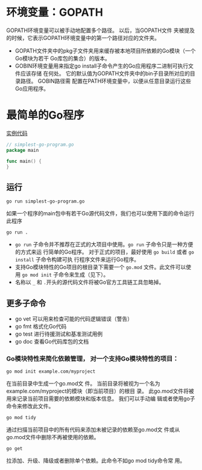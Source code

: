 # 环境变量：GOPATH
GOPATH环境变量可以被手动地配置多个路径。 以后，当GOPATH文件
夹被提及的时候，它表示GOPATH环境变量中的第一个路径对应的文件夹。

- GOPATH文件夹中的pkg子文件夹用来缓存被本地项目所依赖的Go模块（一个Go模块为若干
Go库包的集合）的版本。
- GOBIN环境变量用来指定go install子命令产生的Go应用程序二进制可执行文件应该存储
在何处。 它的默认值为GOPATH文件夹中的bin子目录所对应的目录路径。 GOBIN路径需
配置在PATH环境变量中，以便从任意目录运行这些Go应用程序。

# 最简单的Go程序
[实例代码](./first_go_prog.go)
```go
// simplest-go-program.go
package main

func main() {
}

```
## 运行
```
go run simplest-go-program.go
```
如果一个程序的main包中有若干Go源代码文件，我们也可以使用下面的命令运行此程序
```
go run .
```

- `go run` 子命令并不推荐在正式的大项目中使用。`go run` 子命令只是一种方便的方式来运
行简单的Go程序。 对于正式的项目，最好使用 `go build` 或者 `go install` 子命令构建可执
行程序文件来运行Go程序。
- 支持Go模块特性的Go项目的根目录下需要一个 `go.mod` 文件。此文件可以使用 `go mod init`
子命令来生成（见下）。
- 名称以 `_` 和 `.`开头的源代码文件将被Go官方工具链工具忽略掉。

## 更多子命令
- go vet 可以用来检查可能的代码逻辑错误（警告）
- go fmt 格式化Go代码
- go test 进行待援测试和基准测试用例
- go doc 查看Go代码库包的文档

### Go模块特性来简化依赖管理， 对一个支持Go模块特性的项目：
```
go mod init example.com/myproject
```
在当前目录中生成一个go.mod文
件。 当前目录将被视为一个名为example.com/myproject的模块（即当前项目）的根目
录。 此go.mod文件将被用来记录当前项目需要的依赖模块和版本信息。 我们可以手动编
辑或者使用go子命令来修改此文件。
```
go mod tidy
```
通过扫描当前项目中的所有代码来添加未被记录的依赖至go.mod文
件或从go.mod文件中删除不再被使用的依赖。
```
go get
```
拉添加、升级、降级或者删除单个依赖。此命令不如go mod tidy命令常
用。